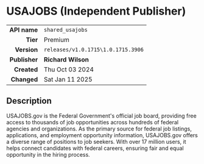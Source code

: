 # USAJOBS (Independent Publisher)
| | |
|-:|-|
|**API name**|`shared_usajobs`|
|**Tier**|Premium|
|**Version**|`releases/v1.0.1715\1.0.1715.3906`|
|**Publisher**|**Richard Wilson**|
|**Created**|Thu Oct 03 2024|
|**Changed**|Sat Jan 11 2025|

## Description
USAJOBS.gov is the Federal Government's official job board, providing free access to thousands of job opportunities across hundreds of federal agencies and organizations. As the primary source for federal job listings, applications, and employment opportunity information, USAJOBS.gov offers a diverse range of positions to job seekers. With over 17 million users, it helps connect candidates with federal careers, ensuring fair and equal opportunity in the hiring process.
